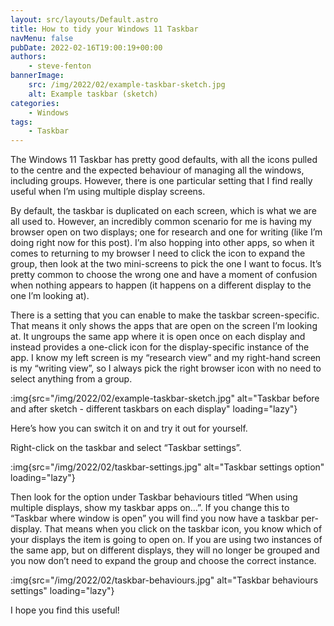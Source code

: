 ```yaml
---
layout: src/layouts/Default.astro
title: How to tidy your Windows 11 Taskbar
navMenu: false
pubDate: 2022-02-16T19:00:19+00:00
authors:
    - steve-fenton
bannerImage:
    src: /img/2022/02/example-taskbar-sketch.jpg
    alt: Example taskbar (sketch)
categories:
    - Windows
tags:
    - Taskbar
---
```


The Windows 11 Taskbar has pretty good defaults, with all the icons pulled to the centre and the expected behaviour of managing all the windows, including groups. However, there is one particular setting that I find really useful when I’m using multiple display screens.

By default, the taskbar is duplicated on each screen, which is what we are all used to. However, an incredibly common scenario for me is having my browser open on two displays; one for research and one for writing (like I’m doing right now for this post). I’m also hopping into other apps, so when it comes to returning to my browser I need to click the icon to expand the group, then look at the two mini-screens to pick the one I want to focus. It’s pretty common to choose the wrong one and have a moment of confusion when nothing appears to happen (it happens on a different display to the one I’m looking at).

There is a setting that you can enable to make the taskbar screen-specific. That means it only shows the apps that are open on the screen I’m looking at. It ungroups the same app where it is open once on each display and instead provides a one-click icon for the display-specific instance of the app. I know my left screen is my “research view” and my right-hand screen is my “writing view”, so I always pick the right browser icon with no need to select anything from a group.

:img{src="/img/2022/02/example-taskbar-sketch.jpg" alt="Taskbar before and after sketch - different taskbars on each display" loading="lazy"}

Here’s how you can switch it on and try it out for yourself.

Right-click on the taskbar and select “Taskbar settings”.

:img{src="/img/2022/02/taskbar-settings.jpg" alt="Taskbar settings option" loading="lazy"}

Then look for the option under Taskbar behaviours titled “When using multiple displays, show my taskbar apps on…”. If you change this to “Taskbar where window is open” you will find you now have a taskbar per-display. That means when you click on the taskbar icon, you know which of your displays the item is going to open on. If you are using two instances of the same app, but on different displays, they will no longer be grouped and you now don’t need to expand the group and choose the correct instance.

:img{src="/img/2022/02/taskbar-behaviours.jpg" alt="Taskbar behaviours settings" loading="lazy"}

I hope you find this useful!